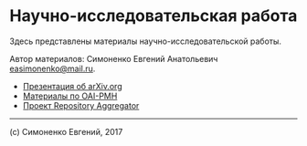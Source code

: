 # Научно-исследовательская работа

Здесь представлены материалы научно-исследовательской работы.

Автор материалов: Симоненко Евгений Анатольевич <easimonenko@mail.ru>.

- [Презентация об arXiv.org](./arxiv.org-presentation)
- [Материалы по OAI-PMH](./oai-pmh-materials)
- [Проект Repository Aggregator](./repository-aggregator)

---

(c) Симоненко Евгений, 2017

